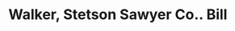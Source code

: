 ---
doi: 10.7916/D8T4554M
date_other: '1904'
date_other_textual: '1904'
form: printed ephemera
genre:
- Invoices
name:
- Walker, Stetson Sawyer Co.
object_in_context_url: https://biggert.cul.columbia.edu/items/view/ave_biggert_00472
subject_hierarchical_geographic:
- Boston, Massachusetts, United States
subject_name:
- Walker, Stetson Sawyer Co.
title: Walker, Stetson Sawyer Co.. Bill
sort_title: Walker, Stetson Sawyer Co.. Bill
call_number: ave_biggert_00472
coordinates:
- 42.35805555555556,-71.06361111111111
pid: ave_biggert_00472
identifiers: ave_biggert_00472
thumbnail: https://derivativo-2.library.columbia.edu/iiif/2/ldpd:344178/full/!256,256/0/native.jpg
permalink: "/items/ave_biggert_00472/"
layout: iiif-image-page
---